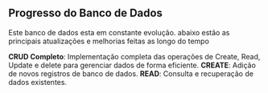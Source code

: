 ## Progresso do Banco de Dados

Este banco de dados esta em constante evolução. abaixo estão as principais atualizações e melhorias feitas as longo do tempo

**CRUD Completo**: Implementação completa das operações de Create, Read, Update e delete para gerenciar dados de forma eficiente.
**CREATE**: Adição de novos registros de banco de dados.
**READ**: Consulta e recuperação de dados existentes.
